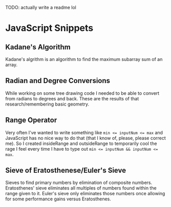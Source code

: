 TODO: actually write a readme lol

# JavaScript Snippets

## Kadane's Algorithm

Kadane's algrithm is an algorithm to find the maximum subarray sum of an array.

## Radian and Degree Conversions

While working on some tree drawing code I needed to be able to convert from radians to degrees and back. These are the results of that research/remembering basic geometry.

## Range Operator

Very often I've wanted to write something like `min <= inputNum <= max` and JavaScript has no nice way to do that (that I know of, please, please correct me). So I created insideRange and outsideRange to temporarily cool the rage I feel every time I have to type out `min <= inputNum && inputNum <= max`.

## Sieve of Eratosthenese/Euler's Sieve

Sieves to find primary numbers by elimination of composite numbers. Eratosthenes' sieve eliminates all multiples of numbers found within the range given to it. Euler's sieve only eliminates those numbers once allowing for some performance gains versus Eratosthenes.
